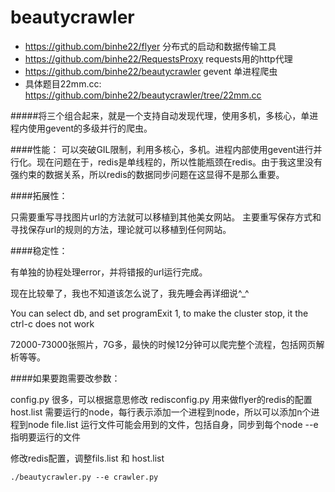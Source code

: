 beautycrawler
=============
* https://github.com/binhe22/flyer  分布式的启动和数据传输工具
* https://github.com/binhe22/RequestsProxy  requests用的http代理
* https://github.com/binhe22/beautycrawler gevent 单进程爬虫
* 具体题目22mm.cc: https://github.com/binhe22/beautycrawler/tree/22mm.cc

#####将三个组合起来，就是一个支持自动发现代理，使用多机，多核心，单进程内使用gevent的多级并行的爬虫。

####性能：
可以突破GIL限制，利用多核心，多机。进程内部使用gevent进行并行化。现在问题在于，redis是单线程的，所以性能瓶颈在redis。由于我这里没有强约束的数据关系，所以redis的数据同步问题在这显得不是那么重要。

####拓展性：

只需要重写寻找图片url的方法就可以移植到其他美女网站。
主要重写保存方式和寻找保存url的规则的方法，理论就可以移植到任何网站。

####稳定性：

有单独的协程处理error，并将错报的url运行完成。

现在比较晕了，我也不知道该怎么说了，我先睡会再详细说^_^

You can select db, and set programExit 1, to make the cluster stop, it the ctrl-c does not work

72000-73000张照片，7G多，最快的时候12分钟可以爬完整个流程，包括网页解析等等。

####如果要跑需要改参数：


config.py 很多，可以根据意思修改
redisconfig.py 用来做flyer的redis的配置
host.list 需要运行的node，每行表示添加一个进程到node，所以可以添加n个进程到node
file.list  运行文件可能会用到的文件，包括自身，同步到每个node
--e 指明要运行的文件

修改redis配置，调整fils.list 和 host.list
```
./beautycrawler.py --e crawler.py
```
